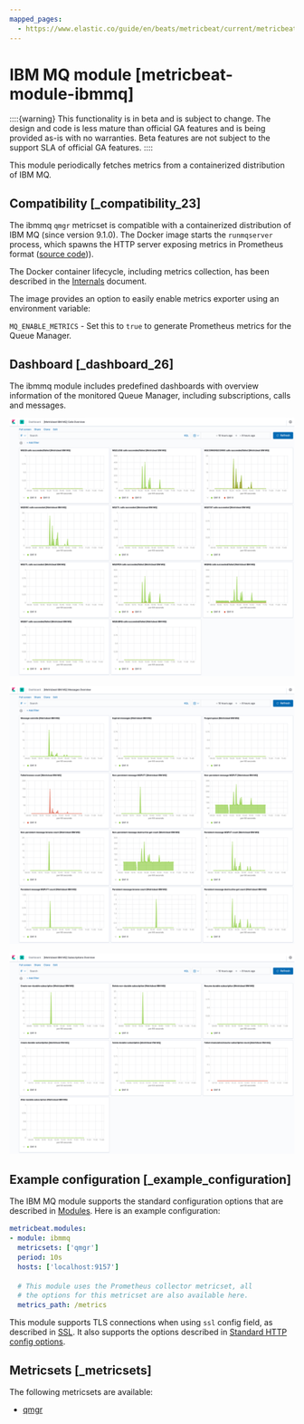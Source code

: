 ```yaml
---
mapped_pages:
  - https://www.elastic.co/guide/en/beats/metricbeat/current/metricbeat-module-ibmmq.html
---
```


<!-- This file is generated! See scripts/mage/docs_collector.go -->

# IBM MQ module [metricbeat-module-ibmmq]

::::{warning}
This functionality is in beta and is subject to change. The design and code is less mature than official GA features and is being provided as-is with no warranties. Beta features are not subject to the support SLA of official GA features.
::::


This module periodically fetches metrics from a containerized distribution of IBM MQ.


## Compatibility [_compatibility_23]

The ibmmq `qmgr` metricset is compatible with a containerized distribution of IBM MQ (since version 9.1.0). The Docker image starts the `runmqserver` process, which spawns the HTTP server exposing metrics in Prometheus format ([source code](https://github.com/ibm-messaging/mq-container/blob/9.1.0/internal/metrics/metrics.go))).

The Docker container lifecycle, including metrics collection, has been described in the [Internals](https://github.com/ibm-messaging/mq-container/blob/9.1.0/docs/internals.md) document.

The image provides an option to easily enable metrics exporter using an environment variable:

`MQ_ENABLE_METRICS` - Set this to `true` to generate Prometheus metrics for the Queue Manager.


## Dashboard [_dashboard_26]

The ibmmq module includes predefined dashboards with overview information of the monitored Queue Manager, including subscriptions, calls and messages.

![metricbeat ibmmq calls](images/metricbeat-ibmmq-calls.png)

![metricbeat ibmmq messages](images/metricbeat-ibmmq-messages.png)

![metricbeat ibmmq subscriptions](images/metricbeat-ibmmq-subscriptions.png)


## Example configuration [_example_configuration]

The IBM MQ module supports the standard configuration options that are described in [Modules](/reference/metricbeat/configuration-metricbeat.md). Here is an example configuration:

```yaml
metricbeat.modules:
- module: ibmmq
  metricsets: ['qmgr']
  period: 10s
  hosts: ['localhost:9157']

  # This module uses the Prometheus collector metricset, all
  # the options for this metricset are also available here.
  metrics_path: /metrics
```

This module supports TLS connections when using `ssl` config field, as described in [SSL](/reference/metricbeat/configuration-ssl.md). It also supports the options described in [Standard HTTP config options](/reference/metricbeat/configuration-metricbeat.md#module-http-config-options).


## Metricsets [_metricsets]

The following metricsets are available:

* [qmgr](/reference/metricbeat/metricbeat-metricset-ibmmq-qmgr.md)
